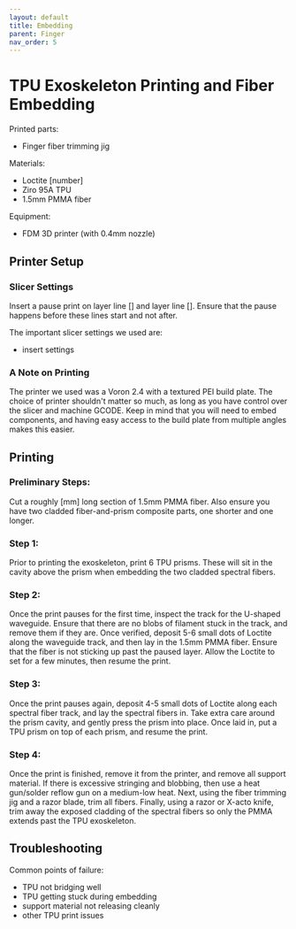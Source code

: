 ```yaml
---
layout: default
title: Embedding
parent: Finger
nav_order: 5
---
```


# TPU Exoskeleton Printing and Fiber Embedding

Printed parts:
- Finger fiber trimming jig

Materials:
- Loctite [number]
- Ziro 95A TPU
- 1.5mm PMMA fiber


Equipment:
- FDM 3D printer (with 0.4mm nozzle)

## Printer Setup 

### Slicer Settings

Insert a pause print on layer line [] and layer line []. Ensure that the pause happens before these lines start and not after. 

The important slicer settings we used are:

- insert settings

### A Note on Printing

The printer we used was a Voron 2.4 with a textured PEI build plate. The choice of printer shouldn't matter so much, as long as you have control over the slicer and machine GCODE. Keep in mind that you will need to embed components, and having easy access to the build plate from multiple angles makes this easier. 

## Printing

### Preliminary Steps:

Cut a roughly [mm] long section of 1.5mm PMMA fiber. Also ensure you have two cladded fiber-and-prism composite parts, one shorter and one longer. 

### Step 1: 

Prior to printing the exoskeleton, print 6 TPU prisms. These will sit in the cavity above the prism when embedding the two cladded spectral fibers.

### Step 2:

Once the print pauses for the first time, inspect the track for the U-shaped waveguide. Ensure that there are no blobs of filament stuck in the track, and remove them if they are. Once verified, deposit 5-6 small dots of Loctite along the waveguide track, and then lay in the 1.5mm PMMA fiber. Ensure that the fiber is not sticking up past the paused layer. Allow the Loctite to set for a few minutes, then resume the print.

### Step 3:

Once the print pauses again, deposit 4-5 small dots of Loctite along each spectral fiber track, and lay the spectral fibers in. Take extra care around the prism cavity, and gently press the prism into place. Once laid in, put a TPU prism on top of each prism, and resume the print.

### Step 4: 

Once the print is finished, remove it from the printer, and remove all support material. If there is excessive stringing and blobbing, then use a heat gun/solder reflow gun on a medium-low heat. Next, using the fiber trimming jig and a razor blade, trim all fibers. Finally, using a razor or X-acto knife, trim away the exposed cladding of the spectral fibers so only the PMMA extends past the TPU exoskeleton.


## Troubleshooting

Common points of failure:
- TPU not bridging well
- TPU getting stuck during embedding
- support material not releasing cleanly
- other TPU print issues
